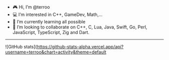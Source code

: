 - 🎮 Hi, I’m @terroo
- 💻 I’m interested in C++, GameDev, Math,...
- 🎥 I’m currently learning all possible
- 🍿 I’m looking to collaborate on C++, C, Lua, Java, Swift, Go, Perl, JavaScript, TypeScript, Zig and Dart.

---

![GitHub stats](https://github-stats-alpha.vercel.app/api?username=terroo&chart=activity&theme=default

<!--![SVG Animated](https://github.com/terroo/terroo/blob/main/profile-3d-contrib/profile-night-rainbow.svg)-->
